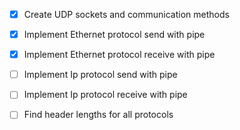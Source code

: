 - [x] Create UDP sockets and communication methods
- [x] Implement Ethernet protocol send with pipe
- [x] Implement Ethernet protocol receive with pipe
- [ ] Implement Ip protocol send with pipe
- [ ] Implement Ip protocol receive with pipe
- [ ] Find header lengths for all protocols

